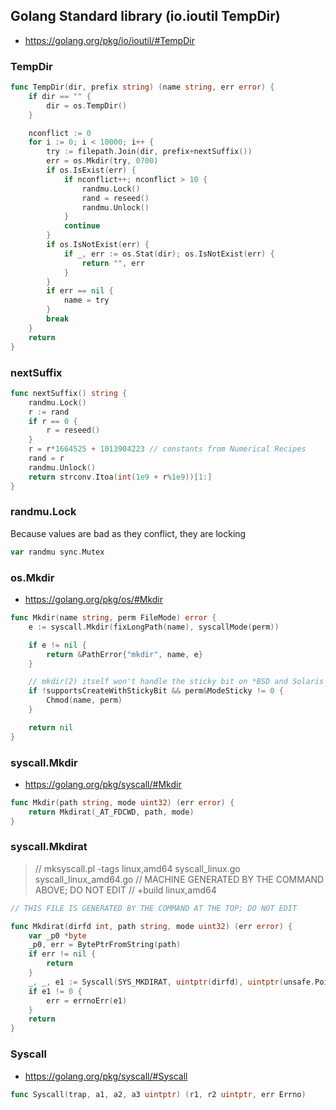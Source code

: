 ## Golang Standard library (io.ioutil TempDir)

+ https://golang.org/pkg/io/ioutil/#TempDir

### TempDir

```go
func TempDir(dir, prefix string) (name string, err error) {
	if dir == "" {
		dir = os.TempDir()
	}

	nconflict := 0
	for i := 0; i < 10000; i++ {
		try := filepath.Join(dir, prefix+nextSuffix())
		err = os.Mkdir(try, 0700)
		if os.IsExist(err) {
			if nconflict++; nconflict > 10 {
				randmu.Lock()
				rand = reseed()
				randmu.Unlock()
			}
			continue
		}
		if os.IsNotExist(err) {
			if _, err := os.Stat(dir); os.IsNotExist(err) {
				return "", err
			}
		}
		if err == nil {
			name = try
		}
		break
	}
	return
}
```

### nextSuffix

```go
func nextSuffix() string {
	randmu.Lock()
	r := rand
	if r == 0 {
		r = reseed()
	}
	r = r*1664525 + 1013904223 // constants from Numerical Recipes
	rand = r
	randmu.Unlock()
	return strconv.Itoa(int(1e9 + r%1e9))[1:]
}
```

### randmu.Lock

Because values are bad as they conflict, they are locking

```go
var randmu sync.Mutex
```

### os.Mkdir

+ https://golang.org/pkg/os/#Mkdir

```go
func Mkdir(name string, perm FileMode) error {
	e := syscall.Mkdir(fixLongPath(name), syscallMode(perm))

	if e != nil {
		return &PathError{"mkdir", name, e}
	}

	// mkdir(2) itself won't handle the sticky bit on *BSD and Solaris
	if !supportsCreateWithStickyBit && perm&ModeSticky != 0 {
		Chmod(name, perm)
	}

	return nil
}
```

### syscall.Mkdir

+ https://golang.org/pkg/syscall/#Mkdir

```go
func Mkdir(path string, mode uint32) (err error) {
	return Mkdirat(_AT_FDCWD, path, mode)
}
```

### syscall.Mkdirat

> // mksyscall.pl -tags linux,amd64 syscall_linux.go syscall_linux_amd64.go // MACHINE GENERATED BY THE COMMAND ABOVE; DO NOT EDIT // +build linux,amd64

```go
// THIS FILE IS GENERATED BY THE COMMAND AT THE TOP; DO NOT EDIT

func Mkdirat(dirfd int, path string, mode uint32) (err error) {
	var _p0 *byte
	_p0, err = BytePtrFromString(path)
	if err != nil {
		return
	}
	_, _, e1 := Syscall(SYS_MKDIRAT, uintptr(dirfd), uintptr(unsafe.Pointer(_p0)), uintptr(mode))
	if e1 != 0 {
		err = errnoErr(e1)
	}
	return
}
```

### Syscall

+ https://golang.org/pkg/syscall/#Syscall


```go
func Syscall(trap, a1, a2, a3 uintptr) (r1, r2 uintptr, err Errno)
```
